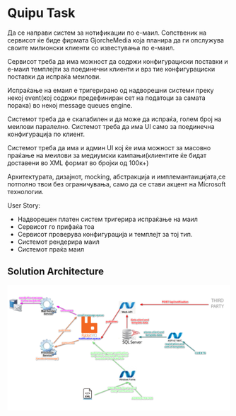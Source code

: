 # Quipu Task

Да се направи систем за нотификации по е-маил. Сопственик на сервисот ќе биде фирмата GjorcheMedia која планира да ги опслужува своите милионски клиенти со известувања по е-маил.

Сервисот треба да има можност да содржи конфигурациски поставки и е-маил темплејти за поединечни клиенти и врз тие конфигурациски поставки да испраќа меилови.

Испраќање на емаил е тригерирано од надворешни системи преку некој event(кој содржи предефиниран сет на податоци за самата порака) во некој message queues engine.

Системот треба да е скалабилен и да може да испраќа, голем број на меилови паралелно. Системот треба да има UI само за поединечна конфигурација по клиент.

Системот треба да има и админ UI кој ќе има можност за масовно праќање на меилови за медиумски кампањи(клиентите ќе бидат доставени во XML формат во бројки од 100к+)

Архитектурата, дизајнот, mocking, абстракција и имплемантаицијата,се потполно твои без ограничувања, само да се стави акцент на Microsoft технологии.


User Story:
- Надворешен платен систем тригерира испраќање на маил
- Сервисот го прифаќа тоа
- Сервисот проверува конфигурација и темплејт за тој тип.
- Системот рендерира маил
- Системот праќа маил

## Solution Architecture
![Architecture](https://github.com/BookHouseEffect/QuipuTask/blob/master/architecture.png?raw=true)
